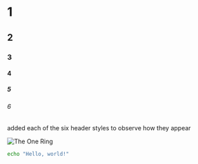 # 1
## 2
### 3
#### 4
##### 5
###### 6

added each of the six header styles to observe how they appear

![The One Ring](https://t3.ftcdn.net/jpg/05/79/48/64/360_F_579486429_glekLXeqvxulSAndrHxLVWBcD1XxJmSt.jpg)

``` bash
echo "Hello, world!"
```
